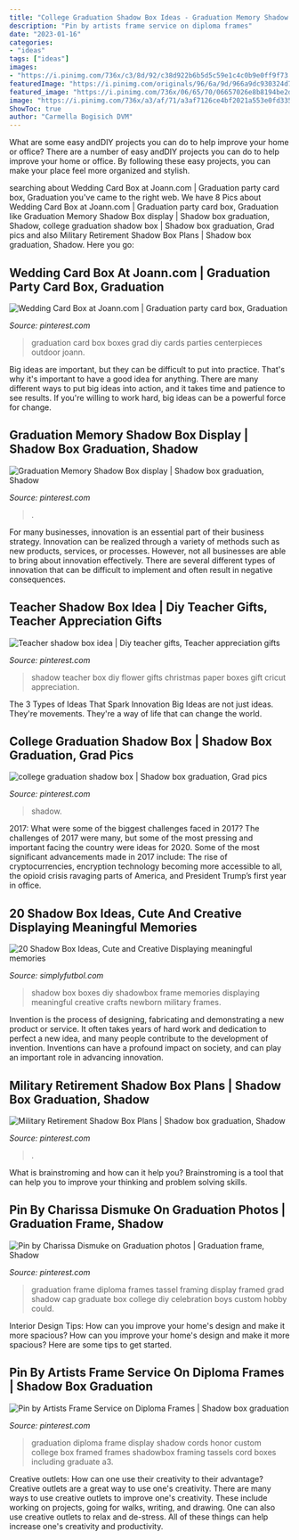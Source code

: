 ```yaml
---
title: "College Graduation Shadow Box Ideas - Graduation Memory Shadow Box Display"
description: "Pin by artists frame service on diploma frames"
date: "2023-01-16"
categories:
- "ideas"
tags: ["ideas"]
images:
- "https://i.pinimg.com/736x/c3/8d/92/c38d922b6b5d5c59e1c4c0b9e0ff9f73.jpg"
featuredImage: "https://i.pinimg.com/originals/96/6a/9d/966a9dc930324d74b651e33191614a8f.jpg"
featured_image: "https://i.pinimg.com/736x/06/65/70/06657026e8b8194be2def5a5c7a89f32.jpg"
image: "https://i.pinimg.com/736x/a3/af/71/a3af7126ce4bf2021a553e0fd335c72c--graduation-pics-college-graduation.jpg"
ShowToc: true
author: "Carmella Bogisich DVM"
---
```



What are some easy andDIY projects you can do to help improve your home or office?
There are a number of easy andDIY projects you can do to help improve your home or office. By following these easy projects, you can make your place feel more organized and stylish.

	

		
searching about Wedding Card Box at Joann.com | Graduation party card box, Graduation you've came to the right web. We have 8 Pics about Wedding Card Box at Joann.com | Graduation party card box, Graduation like Graduation Memory Shadow Box display | Shadow box graduation, Shadow, college graduation shadow box | Shadow box graduation, Grad pics and also Military Retirement Shadow Box Plans | Shadow box graduation, Shadow. Here you go:
		
    
## Wedding Card Box At Joann.com | Graduation Party Card Box, Graduation

<img loading=lazy src="https://i.pinimg.com/originals/9c/4d/40/9c4d409defdc86c58950ebb8ffc38523.jpg" onerror="this.onerror=null;this.src='https://tse2.mm.bing.net/th?id=OIP.U7CZYfKM3AFDT6A_sLgpnwHaKt&amp;pid=15.1';" alt="Wedding Card Box at Joann.com | Graduation party card box, Graduation">

_Source: pinterest.com_

>graduation card box boxes grad diy cards parties centerpieces outdoor joann. 

	

Big ideas are important, but they can be difficult to put into practice. That's why it's important to have a good idea for anything. There are many different ways to put big ideas into action, and it takes time and patience to see results. If you're willing to work hard, big ideas can be a powerful force for change.

    
## Graduation Memory Shadow Box Display | Shadow Box Graduation, Shadow

<img loading=lazy src="https://i.pinimg.com/originals/2a/6c/5d/2a6c5d9e94cf86017acb93b5624b4b4c.jpg" onerror="this.onerror=null;this.src='https://tse2.mm.bing.net/th?id=OIP.daAZDWQ3buvov2MGpWxXqQHaJ4&amp;pid=15.1';" alt="Graduation Memory Shadow Box display | Shadow box graduation, Shadow">

_Source: pinterest.com_

>. 

	

For many businesses, innovation is an essential part of their business strategy. Innovation can be realized through a variety of methods such as new products, services, or processes. However, not all businesses are able to bring about innovation effectively. There are several different types of innovation that can be difficult to implement and often result in negative consequences.

    
## Teacher Shadow Box Idea | Diy Teacher Gifts, Teacher Appreciation Gifts

<img loading=lazy src="https://i.pinimg.com/736x/06/65/70/06657026e8b8194be2def5a5c7a89f32.jpg" onerror="this.onerror=null;this.src='https://tse3.mm.bing.net/th?id=OIP.ojJ3f5GLgKCsXgNRbcB5YQHaJP&amp;pid=15.1';" alt="Teacher shadow box idea | Diy teacher gifts, Teacher appreciation gifts">

_Source: pinterest.com_

>shadow teacher box diy flower gifts christmas paper boxes gift cricut appreciation. 

	

The 3 Types of Ideas That Spark Innovation
Big Ideas are not just ideas. They're movements. They're a way of life that can change the world.

    
## College Graduation Shadow Box | Shadow Box Graduation, Grad Pics

<img loading=lazy src="https://i.pinimg.com/originals/c0/43/91/c0439189693b1fb40c1988cedf4b5e7b.jpg" onerror="this.onerror=null;this.src='https://tse1.mm.bing.net/th?id=OIP.hKZZxcnlklu7u2JShE3iKwHaKx&amp;pid=15.1';" alt="college graduation shadow box | Shadow box graduation, Grad pics">

_Source: pinterest.com_

>shadow. 

	

2017: What were some of the biggest challenges faced in 2017?
The challenges of 2017 were many, but some of the most pressing and important facing the country were ideas for 2020. Some of the most significant advancements made in 2017 include: The rise of cryptocurrencies, encryption technology becoming more accessible to all, the opioid crisis ravaging parts of America, and President Trump’s first year in office.

    
## 20 Shadow Box Ideas, Cute And Creative Displaying Meaningful Memories

<img loading=lazy src="https://simplyfutbol.com/wp-content/uploads/2017/05/Shadow-Box-ideas-new.jpg" onerror="this.onerror=null;this.src='https://tse1.mm.bing.net/th?id=OIP.iEg0gZ1QUJ6g5vtkooc-EgHaF8&amp;pid=15.1';" alt="20 Shadow Box Ideas, Cute and Creative Displaying meaningful memories">

_Source: simplyfutbol.com_

>shadow box boxes diy shadowbox frame memories displaying meaningful creative crafts newborn military frames. 

	

Invention is the process of designing, fabricating and demonstrating a new product or service. It often takes years of hard work and dedication to perfect a new idea, and many people contribute to the development of invention. Inventions can have a profound impact on society, and can play an important role in advancing innovation.

    
## Military Retirement Shadow Box Plans | Shadow Box Graduation, Shadow

<img loading=lazy src="https://i.pinimg.com/736x/c3/8d/92/c38d922b6b5d5c59e1c4c0b9e0ff9f73.jpg" onerror="this.onerror=null;this.src='https://tse1.mm.bing.net/th?id=OIP.QKMHBqtjEk_mJ8envXISfAHaFj&amp;pid=15.1';" alt="Military Retirement Shadow Box Plans | Shadow box graduation, Shadow">

_Source: pinterest.com_

>. 

	

What is brainstroming and how can it help you?
Brainstroming is a tool that can help you to improve your thinking and problem solving skills.

    
## Pin By Charissa Dismuke On Graduation Photos | Graduation Frame, Shadow

<img loading=lazy src="https://i.pinimg.com/originals/96/6a/9d/966a9dc930324d74b651e33191614a8f.jpg" onerror="this.onerror=null;this.src='https://tse1.mm.bing.net/th?id=OIP.08muGKZsMvtvv69RCdFCEAHaHa&amp;pid=15.1';" alt="Pin by Charissa Dismuke on Graduation photos | Graduation frame, Shadow">

_Source: pinterest.com_

>graduation frame diploma frames tassel framing display framed grad shadow cap graduate box college diy celebration boys custom hobby could. 

	

Interior Design Tips: How can you improve your home's design and make it more spacious?
How can you improve your home's design and make it more spacious? Here are some tips to get started.

    
## Pin By Artists Frame Service On Diploma Frames | Shadow Box Graduation

<img loading=lazy src="https://i.pinimg.com/736x/a3/af/71/a3af7126ce4bf2021a553e0fd335c72c--graduation-pics-college-graduation.jpg" onerror="this.onerror=null;this.src='https://tse2.mm.bing.net/th?id=OIP.-9uv8BMVFy9KE7-0pMlN3QHaHa&amp;pid=15.1';" alt="Pin by Artists Frame Service on Diploma Frames | Shadow box graduation">

_Source: pinterest.com_

>graduation diploma frame display shadow cords honor custom college box framed frames shadowbox framing tassels cord boxes including graduate a3. 

	

Creative outlets: How can one use their creativity to their advantage?
Creative outlets are a great way to use one's creativity. There are many ways to use creative outlets to improve one's creativity. These include working on projects, going for walks, writing, and drawing. One can also use creative outlets to relax and de-stress. All of these things can help increase one's creativity and productivity.

